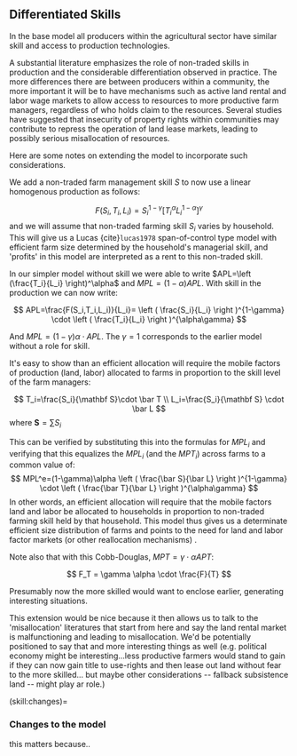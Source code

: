 ## Differentiated Skills

In the base model all producers within the agricultural sector have similar skill and access to production technologies.  

A substantial literature emphasizes the role of non-traded skills in production and the considerable differentiation observed in practice.  The more differences there are between producers within a community, the more important it will be to have mechanisms such as active land rental and labor wage markets to allow access to resources to more productive farm managers, regardless of who holds claim to the resources.  Several studies have suggested that insecurity of property rights within communities may contribute to repress the operation of land lease markets, leading to possibly serious misallocation of resources.  

Here are some notes on extending the model to incorporate such considerations. 

We add a non-traded farm management skill $S$ to now use a linear homogenous production as follows: 

$$
F(S_i,T_i,L_i)=S_i^{1-\gamma} \left [T_i^\alpha L_i^{1-\alpha}     \right]^\gamma
$$
and we will assume that non-traded farming skill $S_i$ varies by household.  This will give us a Lucas {cite}`lucas1978` span-of-control type model with efficient farm size determined by the household's managerial skill, and 'profits' in this model are interpreted as a rent to this non-traded skill.   

In our simpler model without skill we were able to write $APL=\left (\frac{T_i}{L_i} \right)^\alpha$ and $MPL=(1-\alpha) APL$. With skill in the production we can now write: 


$$
APL=\frac{F(S_i,T_i,L_i)}{L_i}=
\left ( \frac{S_i}{L_i} \right )^{1-\gamma}
\cdot
\left ( \frac{T_i}{L_i} \right )^{\alpha\gamma}
$$


And $MPL=(1-\gamma)\alpha \cdot APL$.  The $\gamma=1$ corresponds to the earlier model without a role for skill.

It's easy to show than an efficient allocation will require the mobile factors of production (land, labor) allocated to farms in proportion to the skill level of the farm managers:

$$
T_i=\frac{S_i}{\mathbf S}\cdot \bar T \\  L_i=\frac{S_i}{\mathbf S} \cdot \bar L
$$
where $\mathbf S = \sum S_i$

This can be verified by substituting this into the formulas for $MPL_i$ and verifying that this equalizes the $MPL_i$ (and the $MPT_i$) across farms to a common value of:
$$
MPL^e=(1-\gamma)\alpha
\left ( \frac{\bar S}{\bar L} \right )^{1-\gamma}
\cdot
\left ( \frac{\bar T}{\bar L} \right )^{\alpha\gamma}
$$
In other words, an efficient allocation will require that the mobile factors land and labor be allocated to households in proportion to non-traded farming skill held by that household.  This model thus gives us a determinate efficient size distribution of farms and points to the need for land and labor factor markets (or other reallocation mechanisms) .  

Note also that with this Cobb-Douglas, $MPT = \gamma \cdot \alpha APT$:


$$
F_T = \gamma \alpha \cdot \frac{F}{T}
$$




Presumably now the more skilled would want to enclose earlier, generating interesting situations.  

This extension would be nice because it then allows us to talk to the 'misallocation' literatures that start from here and say the land rental market is malfunctioning and leading to misallocation.  We'd be potentially positioned to say that and more interesting things as well (e.g. political economy might be interesting...less productive farmers would stand to gain if they can now gain title to use-rights and then lease out land without fear to the more skilled... but maybe other considerations -- fallback subsistence land -- might play ar role.)


(skill:changes)=
### Changes to the model
this matters because..
